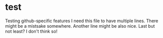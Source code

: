 # test
Testing github-specific features
I need this file to have multiple lines.
There might be a mistsake somewhere.
Another line might be also nice.
Last but not least?
I don't think so!
